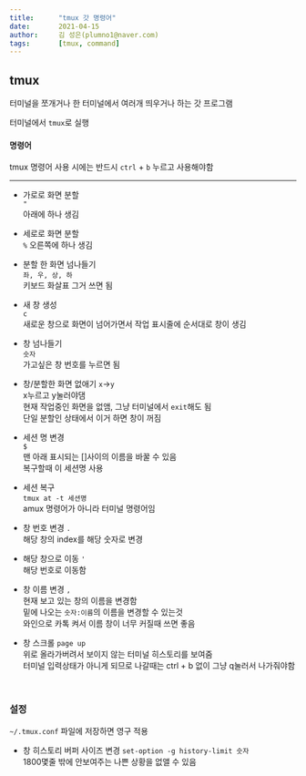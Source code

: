 ```yaml
---
title:      "tmux 갓 명령어"
date:       2021-04-15
author:     김 성은(plumno1@naver.com)
tags:       [tmux, command]
---
```


## tmux
  
터미널을 쪼개거나 한 터미널에서 여러개 띄우거나 하는 갓 프로그램  
  
터미널에서 `tmux`로 실행  
  
#### 명령어

tmux 명령어 사용 시에는 반드시 `ctrl` + `b` 누르고 사용해야함  

----

* 가로로 화면 분할  
  `"`  
  아래에 하나 생김  
  
* 세로로 화면 분할  
  `%`
  오른쪽에 하나 생김  
  
* 분할 한 화면 넘나들기  
  `좌, 우, 상, 하`  
  키보드 화살표 그거 쓰면 됨  
  
* 새 창 생성  
  `c`  
  새로운 창으로 화면이 넘어가면서 작업 표시줄에 순서대로 창이 생김  
  
* 창 넘나들기  
  `숫자`  
  가고싶은 창 번호를 누르면 됨  
  
* 창/분할한 화면 없애기
  `x`->`y`  
  x누르고 y눌러야댐  
  현재 작업중인 화면을 없앰, 그냥 터미널에서 `exit`해도 됨  
  단일 분할인 상태에서 이거 하면 창이 꺼짐  
  
* 세션 명 변경  
  `$`  
  맨 아래 표시되는 []사이의 이름을 바꿀 수 있음  
  복구할때 이 세션명 사용  
  
* 세션 복구  
  `tmux at -t 세션명`  
  amux 명령어가 아니라 터미널 명령어임  
  
* 창 번호 변경
  `.`  
  해당 창의 index를 해당 숫자로 변경  

* 해당 창으로 이동
  `'`  
  해당 번호로 이동함  

* 창 이름 변경
  `,`  
  현재 보고 있는 창의 이름을 변경함  
  밑에 나오는 `숫자:이름`의 이름을 변경할 수 있는것  
  와인으로 카톡 켜서 이름 창이 너무 커질때 쓰면 좋음  

* 창 스크롤
  `page up`  
  위로 올라가버려서 보이지 않는 터미널 히스토리를 보여줌  
  터미널 입력상태가 아니게 되므로 나갈때는 ctrl + b 없이 그냥 q눌러서 나가줘야함  

&nbsp;

### 설정

`~/.tmux.conf` 파일에 저장하면 영구 적용  
  
* 창 히스토리 버퍼 사이즈 변경
  `set-option -g history-limit 숫자`  
  1800몇줄 밖에 안보여주는 나쁜 상황을 없앨 수 있음  

&nbsp;
